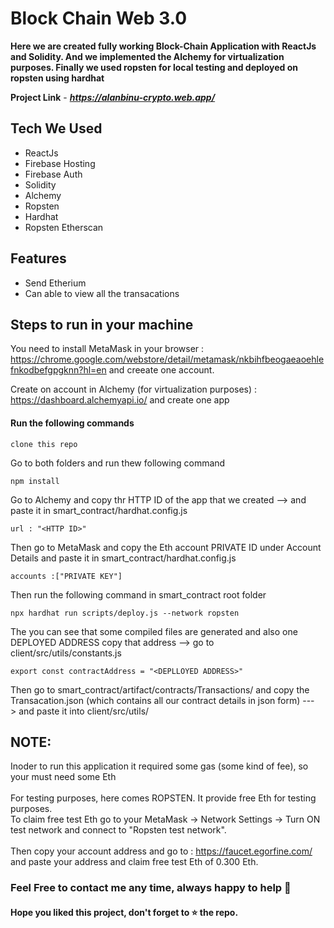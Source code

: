 
# Block Chain Web 3.0

**Here we are created fully working Block-Chain Application with ReactJs and Solidity. And we implemented the Alchemy for virtualization purposes. Finally we used ropsten for local testing and deployed on ropsten using hardhat**

**Project Link** - ***https://alanbinu-crypto.web.app/***

## Tech We Used

- ReactJs
- Firebase Hosting
- Firebase Auth
- Solidity
- Alchemy
- Ropsten
- Hardhat
- Ropsten Etherscan

## Features

- Send Etherium
- Can able to view all the transacations

## Steps to run in your machine

You need to install MetaMask in your browser  :  https://chrome.google.com/webstore/detail/metamask/nkbihfbeogaeaoehlefnkodbefgpgknn?hl=en  and creeate one account.

Create on account in Alchemy (for virtualization purposes) : https://dashboard.alchemyapi.io/ and create one app


#### Run the following commands
```
clone this repo
```
Go to both folders and run thew following command

```
npm install
```
Go to Alchemy and copy thr HTTP ID of the app that we created --> and paste it in smart_contract/hardhat.config.js
```
url : "<HTTP ID>"
```

Then go to MetaMask and copy the Eth account PRIVATE ID under Account Details and paste it in smart_contract/hardhat.config.js
```
accounts :["PRIVATE KEY"]
```

Then run the following command in smart_contract root folder

```
npx hardhat run scripts/deploy.js --network ropsten
```

The you can see that some compiled files are generated and also one DEPLOYED ADDRESS copy that address --> go to client/src/utils/constants.js
```
export const contractAddress = "<DEPLLOYED ADDRESS>"
```

Then go to smart_contract/artifact/contracts/Transactions/ and copy the Transacation.json (which contains all our contract details in json form) ---> and paste it into client/src/utils/

## NOTE:<br>

Inoder to run this application it required some gas (some kind of fee), so your must need some Eth<br><br>
For testing purposes, here comes ROPSTEN. It provide free Eth for testing purposes.<br>
To claim free test Eth go to your MetaMask -> Network Settings -> Turn ON test network and connect to "Ropsten test network".<br><br>
Then copy your account address and go to : https://faucet.egorfine.com/ and paste your address and claim free test Eth of 0.300 Eth.<br>

### Feel Free to contact me any time, always happy to help 💖

#### Hope you liked this project, don't forget to ⭐ the repo.
